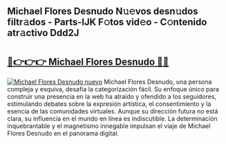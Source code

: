 ## Michael Flores Desnudo N𝚞𝚎vos desn𝚞dos filtr𝚊dos - Parts-lJK F𝚘tos vid𝚎o - C𝚘ntenido atr𝚊ctivo Ddd2J

# <h2><a href="http://mbarsl.tromn.icu/?c=Michael+Flores+Desnudo">🔗👉👉👉 Michael Flores Desnudo 🔗🔗</a></h2>

[![Michael Flores Desnudo nuevo](https://i.imgur.com/pEAQMta.gif)](http://mbarsl.tromn.icu/?c=Michael+Flores+Desnudo)
Michael Flores Desnudo, una persona compleja y esquiva, desafía la categorización fácil. Su enfoque único para construir una presencia en la web ha atraído y ofendido a los seguidores, estimulando debates sobre la expresión artística, el consentimiento y la esencia de las comunidades virtuales. Aunque su dirección futura no está clara, su influencia en el mundo en línea es indiscutible. La determinación inquebrantable y el magnetismo innegable impulsan el viaje de Michael Flores Desnudo en el panorama digital.
